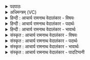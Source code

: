 <details><summary>पदपाठः</summary>

इ꣡न्द्रः꣢꣯। सः। दा꣡म꣢꣯ने। कृ꣣तः꣢। ओ꣡जि꣢꣯ष्ठः। सः। ब꣡ले꣢꣯। हि꣣तः꣢। द्यु꣣म्नी꣢। श्लो꣣की꣢। सः। सो꣣म्यः꣢। १२२३।
</details>

<details><summary>अधिमन्त्रम् (VC)</summary>

- इन्द्रः
- सुकक्ष आङ्गिरसः
- गायत्री
- षड्जः
</details>

<details><summary>हिन्दी : आचार्य रामनाथ वेदालंकार - विषयः</summary>

अगले मन्त्र में परमात्मा,जीवात्मा और राजा का विषय वर्णित करते हैं।
</details>

<details><summary>हिन्दी : आचार्य रामनाथ वेदालंकार - पदार्थः</summary>

पदार्थान्वयभाषाः -  (सः इन्द्रः) वह परमेश्वर,जीवात्मा वा राजा (दामने) दान के लिए (कृतः) प्रेरित हो। (ओजिष्ठः) अत्यधिक ओजस्वी (सः) वह (बले) बलप्राप्ति के निमित्त (हितः) हमारा हितकारी हो। (सः) वह (द्युम्नी) तेजस्वी, (श्लोकी) यशस्वी और (सोम्यः) शान्तिसम्पादक हो ॥२॥
</details>

<details><summary>हिन्दी : आचार्य रामनाथ वेदालंकार - भावार्थः</summary>

भावार्थभाषाः -  परमेश्वर से प्रार्थना करके,जीवात्मा को उत्साहित करके और राजा को उद्बोधन देकर हम प्राप्त दानवाले,बली,तेजस्वी,यशस्वी तथा शान्तिमान् होवें ॥२॥
</details>

<details><summary>संस्कृत : आचार्य रामनाथ वेदालंकार - विषयः</summary>

अथ परमात्मजीवात्मनृपतिविषय उच्यते।
</details>

<details><summary>संस्कृत : आचार्य रामनाथ वेदालंकार - पदार्थः</summary>

पदार्थान्वयभाषाः -  (सः इन्द्रः) असौ परमेश्वरो जीवात्मा नृपतिर्वा (दामने) दानाय।[ददातेः ‘सर्वधातुभ्यो मनिन् उ० ४।१४६’ इत्यनेन मनिन्।] (कृतः) प्रेरितो भवतु। (ओजिष्ठः) ओजस्वितमः (सः) असौ, (बले) बले प्राप्तव्ये (हितः) अस्माकं हितकरो भवतु। (सः) असौ (द्युम्नी) तेजस्वी, (श्लोकी२) यशस्वी, (सोम्यः) शान्तिसम्पादकश्च अस्ति भवतु वा।[सोमाय शान्त्यै साधुः सोम्यः]॥२॥
</details>

<details><summary>संस्कृत : आचार्य रामनाथ वेदालंकार - भावार्थः</summary>

भावार्थभाषाः -  परमेश्वरं प्रार्थयित्वा,जीवात्मानमुत्साह्य,राजानं चोद्बोध्य वयं लब्धदाना बलिनस्तेजस्विनो यशस्विनः शान्तियुक्ताश्च भवेम ॥२॥
</details>

<details><summary>संस्कृत : आचार्य रामनाथ वेदालंकार - पादटिप्पनी</summary>

टिप्पणी:   १. ऋ० ८।९३।८, अथ० २०।४७।२, १३७।१३। सर्वत्र ‘बले’ इत्यत्र ‘मदे॑’ इति पाठः ॥ २. श्लोकी श्लोकः स्तुतिः तद्वान्—इति सा०। श्लोकैर्मन्त्रैर्योऽतिशयो गीयते स श्लोकी—इति वि०।
</details>